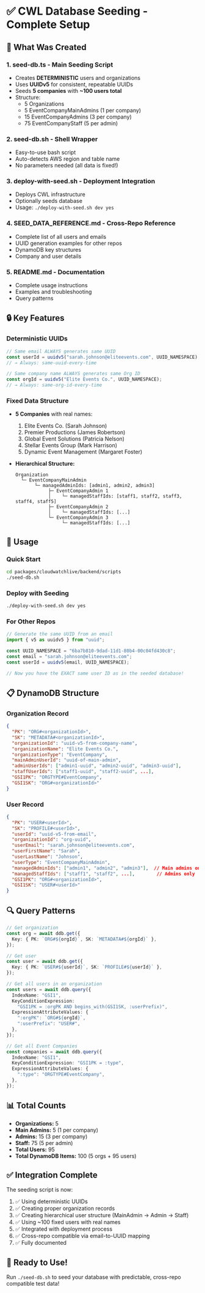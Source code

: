 # ✅ CWL Database Seeding - Complete Setup

## 🎯 What Was Created

### 1. **seed-db.ts** - Main Seeding Script

- Creates **DETERMINISTIC** users and organizations
- Uses **UUIDv5** for consistent, repeatable UUIDs
- Seeds **5 companies** with **~100 users total**
- Structure:
  - 5 Organizations
  - 5 EventCompanyMainAdmins (1 per company)
  - 15 EventCompanyAdmins (3 per company)
  - 75 EventCompanyStaff (5 per admin)

### 2. **seed-db.sh** - Shell Wrapper

- Easy-to-use bash script
- Auto-detects AWS region and table name
- No parameters needed (all data is fixed!)

### 3. **deploy-with-seed.sh** - Deployment Integration

- Deploys CWL infrastructure
- Optionally seeds database
- Usage: `./deploy-with-seed.sh dev yes`

### 4. **SEED_DATA_REFERENCE.md** - Cross-Repo Reference

- Complete list of all users and emails
- UUID generation examples for other repos
- DynamoDB key structures
- Company and user details

### 5. **README.md** - Documentation

- Complete usage instructions
- Examples and troubleshooting
- Query patterns

## 🔒 Key Features

### Deterministic UUIDs

```typescript
// Same email ALWAYS generates same UUID
const userId = uuidv5("sarah.johnson@eliteevents.com", UUID_NAMESPACE);
// → Always: same-uuid-every-time

// Same company name ALWAYS generates same Org ID
const orgId = uuidv5("Elite Events Co.", UUID_NAMESPACE);
// → Always: same-org-id-every-time
```

### Fixed Data Structure

- **5 Companies** with real names:

  1. Elite Events Co. (Sarah Johnson)
  2. Premier Productions (James Robertson)
  3. Global Event Solutions (Patricia Nelson)
  4. Stellar Events Group (Mark Harrison)
  5. Dynamic Event Management (Margaret Foster)

- **Hierarchical Structure:**
  ```
  Organization
    └─ EventCompanyMainAdmin
         └─ managedAdminIds: [admin1, admin2, admin3]
              ├─ EventCompanyAdmin 1
              │    └─ managedStaffIds: [staff1, staff2, staff3, staff4, staff5]
              ├─ EventCompanyAdmin 2
              │    └─ managedStaffIds: [...]
              └─ EventCompanyAdmin 3
                   └─ managedStaffIds: [...]
  ```

## 🚀 Usage

### Quick Start

```bash
cd packages/cloudwatchlive/backend/scripts
./seed-db.sh
```

### Deploy with Seeding

```bash
./deploy-with-seed.sh dev yes
```

### For Other Repos

```typescript
// Generate the same UUID from an email
import { v5 as uuidv5 } from "uuid";

const UUID_NAMESPACE = "6ba7b810-9dad-11d1-80b4-00c04fd430c8";
const email = "sarah.johnson@eliteevents.com";
const userId = uuidv5(email, UUID_NAMESPACE);

// Now you have the EXACT same user ID as in the seeded database!
```

## 📋 DynamoDB Structure

### Organization Record

```json
{
  "PK": "ORG#<organizationId>",
  "SK": "METADATA#<organizationId>",
  "organizationId": "uuid-v5-from-company-name",
  "organizationName": "Elite Events Co.",
  "organizationType": "EventCompany",
  "mainAdminUserId": "uuid-of-main-admin",
  "adminUserIds": ["admin1-uuid", "admin2-uuid", "admin3-uuid"],
  "staffUserIds": ["staff1-uuid", "staff2-uuid", ...],
  "GSI1PK": "ORGTYPE#EventCompany",
  "GSI1SK": "ORG#<organizationId>"
}
```

### User Record

```json
{
  "PK": "USER#<userId>",
  "SK": "PROFILE#<userId>",
  "userId": "uuid-v5-from-email",
  "organizationId": "org-uuid",
  "userEmail": "sarah.johnson@eliteevents.com",
  "userFirstName": "Sarah",
  "userLastName": "Johnson",
  "userType": "EventCompanyMainAdmin",
  "managedAdminIds": ["admin1", "admin2", "admin3"],  // Main admins only
  "managedStaffIds": ["staff1", "staff2", ...],        // Admins only
  "GSI1PK": "ORG#<organizationId>",
  "GSI1SK": "USER#<userId>"
}
```

## 🔍 Query Patterns

```typescript
// Get organization
const org = await ddb.get({
  Key: { PK: `ORG#${orgId}`, SK: `METADATA#${orgId}` },
});

// Get user
const user = await ddb.get({
  Key: { PK: `USER#${userId}`, SK: `PROFILE#${userId}` },
});

// Get all users in an organization
const users = await ddb.query({
  IndexName: "GSI1",
  KeyConditionExpression:
    "GSI1PK = :orgPK AND begins_with(GSI1SK, :userPrefix)",
  ExpressionAttributeValues: {
    ":orgPK": `ORG#${orgId}`,
    ":userPrefix": "USER#",
  },
});

// Get all Event Companies
const companies = await ddb.query({
  IndexName: "GSI1",
  KeyConditionExpression: "GSI1PK = :type",
  ExpressionAttributeValues: {
    ":type": "ORGTYPE#EventCompany",
  },
});
```

## 📊 Total Counts

- **Organizations:** 5
- **Main Admins:** 5 (1 per company)
- **Admins:** 15 (3 per company)
- **Staff:** 75 (5 per admin)
- **Total Users:** 95
- **Total DynamoDB Items:** 100 (5 orgs + 95 users)

## ✅ Integration Complete

The seeding script is now:

1. ✅ Using deterministic UUIDs
2. ✅ Creating proper organization records
3. ✅ Creating hierarchical user structure (MainAdmin → Admin → Staff)
4. ✅ Using ~100 fixed users with real names
5. ✅ Integrated with deployment process
6. ✅ Cross-repo compatible via email-to-UUID mapping
7. ✅ Fully documented

## 🎉 Ready to Use!

Run `./seed-db.sh` to seed your database with predictable, cross-repo compatible test data!
